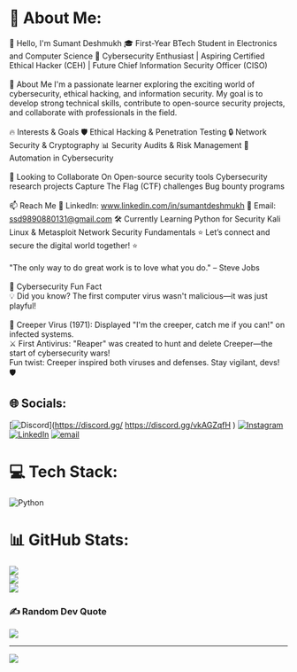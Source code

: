 # 💫 About Me:
👋 Hello, I'm Sumant Deshmukh 🎓 First-Year BTech Student in Electronics and Computer Science 🔐 Cybersecurity Enthusiast | Aspiring Certified Ethical Hacker (CEH) | Future Chief Information Security Officer (CISO)<br><br>🌱 About Me I'm a passionate learner exploring the exciting world of cybersecurity, ethical hacking, and information security. My goal is to develop strong technical skills, contribute to open-source security projects, and collaborate with professionals in the field.<br><br>🔥 Interests & Goals 🛡️ Ethical Hacking & Penetration Testing 🔒 Network Security & Cryptography 📊 Security Audits & Risk Management 🤖 Automation in Cybersecurity<br><br>🚀 Looking to Collaborate On Open-source security tools Cybersecurity research projects Capture The Flag (CTF) challenges Bug bounty programs<br><br>📫 Reach Me 💼 LinkedIn: www.linkedin.com/in/sumantdeshmukh 📧 Email: ssd9890880131@gmail.com 🛠️ Currently Learning Python for Security Kali Linux & Metasploit Network Security Fundamentals ⭐ Let’s connect and secure the digital world together! ⭐<br><br>"The only way to do great work is to love what you do." – Steve Jobs<br><br>🔐 Cybersecurity Fun Fact<br>💡 Did you know? The first computer virus wasn't malicious—it was just playful!<br><br>🦠 Creeper Virus (1971): Displayed "I'm the creeper, catch me if you can!" on infected systems.<br>⚔️ First Antivirus: "Reaper" was created to hunt and delete Creeper—the start of cybersecurity wars!<br>Fun twist: Creeper inspired both viruses and defenses. Stay vigilant, devs! 🛡️


## 🌐 Socials:
[![Discord](https://img.shields.io/badge/Discord-%237289DA.svg?logo=discord&logoColor=white)](https://discord.gg/ https://discord.gg/vkAGZqfH ) [![Instagram](https://img.shields.io/badge/Instagram-%23E4405F.svg?logo=Instagram&logoColor=white)](https://instagram.com/its.sumant3021) [![LinkedIn](https://img.shields.io/badge/LinkedIn-%230077B5.svg?logo=linkedin&logoColor=white)](https://linkedin.com/in/sumantdeshmukh) [![email](https://img.shields.io/badge/Email-D14836?logo=gmail&logoColor=white)](mailto:ssd9890880131@gmail.com) 

# 💻 Tech Stack:
![Python](https://img.shields.io/badge/python-3670A0?style=for-the-badge&logo=python&logoColor=ffdd54)
# 📊 GitHub Stats:
![](https://github-readme-stats.vercel.app/api?username=Sd8738&theme=dark&hide_border=false&include_all_commits=true&count_private=true)<br/>
![](https://nirzak-streak-stats.vercel.app/?user=Sd8738&theme=dark&hide_border=false)<br/>
![](https://github-readme-stats.vercel.app/api/top-langs/?username=Sd8738&theme=dark&hide_border=false&include_all_commits=true&count_private=true&layout=compact)

### ✍️ Random Dev Quote
![](https://quotes-github-readme.vercel.app/api?type=horizontal&theme=radical)

---
[![](https://visitcount.itsvg.in/api?id=Sd8738&icon=0&color=0)](https://visitcount.itsvg.in)

<!-- Proudly created with GPRM ( https://gprm.itsvg.in ) -->
